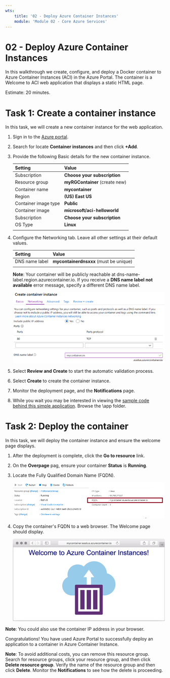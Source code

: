 ```yaml
---
wts:
    title: '02 - Deploy Azure Container Instances'
    module: 'Module 02 - Core Azure Services'
---
```


# 02 - Deploy Azure Container Instances

In this walkthrough we create, configure, and deploy a Docker container to Azure Container Instances (ACI) in the Azure Portal. The container is a Welcome to ACI web application that displays a static HTML page. 

Estimate: 20 minutes.

# Task 1: Create a container instance

In this task, we will create a new container instance for the web application. 

1. Sign in to the [Azure portal](https://portal.azure.com).

2. Search for locate **Container instances** and then click **+Add**. 

3. Provide the following Basic details for the new container instance. 

	| Setting| Value|
	|----|----|
	| Subscription | **Choose your subscription** |
	| Resource group | **myRGContainer** (create new) |
	| Container name| **mycontainer**|
	| Region | **(US) East US** |
	| Container image type| **Public**|
	| Container image| **microsoft/aci-helloworld**|
	| Subscription | **Choose your subscription**|
	| OS Type| **Linux** |
	|||


4. Configure the Networking tab. Leave all other settings at their default values.

	| Setting| Value|
	|--|--|
	| DNS name label| **mycontainerdnsxxx** (must be unique) |
	|||
	
	**Note**: Your container will be publicly reachable at dns-name-label.region.azurecontainer.io. If you receive a **DNS name label not available** error message, specify a different DNS name label.

	![Screenshot of the configuration pane of the create container instances blade, in Azure portal, with the DNS name label entered. ](../images/0201.png)

5. Select **Review and Create** to start the automatic validation process.

6. Select **Create** to create the container instance. 

7. Monitor the deployment page, and the **Notifications** page. 

8. While you wait you may be interested in viewing the [sample code behind this simple application](https://github.com/Azure-Samples/aci-helloworld).  Browse the \app folder. 

# Task 2: Deploy the container

In this task, we will deploy the container instance and ensure the welcome page displays.

1. After the deployment is complete, click the **Go to resource** link.

2. On the **Overpage** pag, ensure your container **Status** is **Running**. 

3. Locate the Fully Qualified Domain Name (FQDN).

	![Screenshot of the overview pane for the newly created container in Azure portal, with the FQDN highlighted. ](../images/0202.png)

2. Copy the container's FQDN to a web browser. The Welcome page should display. 

	![Screenshot of the ACI welcome message shown in a web browser.](../images/0203.png)

**Note**: You could also use the container IP address in your browser. 

Congratulations! You have used Azure Portal to successfully deploy an application to a container in Azure Container Instance.

**Note**: To avoid additional costs, you can remove this resource group. Search for resource groups, click your resource group, and then click **Delete resource group**. Verify the name of the resource group and then click **Delete**. Monitor the **Notifications** to see how the delete is proceeding.